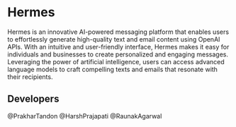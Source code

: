 # Hermes

Hermes is an innovative AI-powered messaging platform that enables users to effortlessly generate high-quality text and email content using OpenAI APIs. With an intuitive and user-friendly interface, Hermes makes it easy for individuals and businesses to create personalized and engaging messages. Leveraging the power of artificial intelligence, users can access advanced language models to craft compelling texts and emails that resonate with their recipients.

## Developers
@PrakharTandon
@HarshPrajapati
@RaunakAgarwal